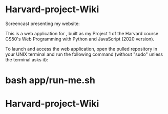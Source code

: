 # Harvard-project-Wiki

Screencast presenting my website: 

This is a web application for , built as my Project 1 of the Harvard course CS50's Web Programming with Python and JavaScript (2020 version).

To launch and access the web application, open the pulled repository in your UNIX terminal and run the following command (without "sudo" unless the terminal asks it):
# bash app/run-me.sh
# Harvard-project-Wiki
